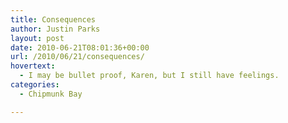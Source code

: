 ```yaml
---
title: Consequences
author: Justin Parks
layout: post
date: 2010-06-21T08:01:36+00:00
url: /2010/06/21/consequences/
hovertext:
  - I may be bullet proof, Karen, but I still have feelings.
categories:
  - Chipmunk Bay

---
```


